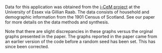 Data for this application was obtained from the [i-CeM project](https://www1.essex.ac.uk/history/research/icem/) at the University of Essex via Gillian Raab. The data consists of household and demographic information from the 1901 Census of Scotland. See our paper for more details on the data methods and synthesis.

Note that there are slight discrepancies in these graphs versus the orginal graphs presented in the paper. The graphs reported in the paper came from an earlier version of the code before a random seed has been set. This has since been corrected.
